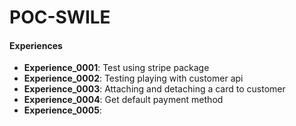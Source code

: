 # POC-SWILE

#### Experiences

- **Experience_0001**: Test using stripe package
- **Experience_0002**: Testing playing with customer api
- **Experience_0003**: Attaching and detaching a card to customer
- **Experience_0004**: Get default payment method
- **Experience_0005**: